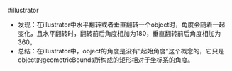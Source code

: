 #illustrator
- 发现：在illustrator中水平翻转或者垂直翻转一个object时，角度会随着一起变化，且水平翻转时，翻转前后角度相加为180，垂直翻转前后角度相加为360。
- 总结：在illustrator中，object的角度是没有”起始角度”这个概念的，它只是object的geometricBounds所构成的矩形相对于坐标系的角度。